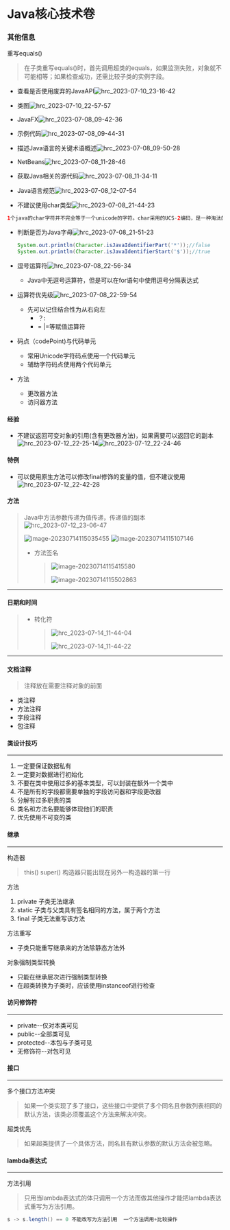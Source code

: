 # Java核心技术卷

### 其他信息

重写equals()

> 在子类重写equals()时，首先调用超类的equals，如果监测失败，对象就不可能相等；如果检查成功，还需比较子类的实例字段。

- 查看是否使用废弃的JavaAPI![hrc_2023-07-10_23-16-42](Java核心技术卷/hrc_2023-07-10_23-16-42.png)

- 类图![hrc_2023-07-10_22-57-57](Java核心技术卷/hrc_2023-07-10_22-57-57.png)

- JavaFX![hrc_2023-07-08_09-42-36](Java核心技术卷/hrc_2023-07-08_09-42-36.png)

- 示例代码![hrc_2023-07-08_09-44-31](Java核心技术卷/hrc_2023-07-08_09-44-31-1689074823452.png)

- 描述Java语言的关键术语概述![hrc_2023-07-08_09-50-28](Java核心技术卷/hrc_2023-07-08_09-50-28.png)

- NetBeans![hrc_2023-07-08_11-28-46](Java核心技术卷/hrc_2023-07-08_11-28-46.png)

- 获取Java相关的源代码![hrc_2023-07-08_11-34-11](Java核心技术卷/hrc_2023-07-08_11-34-11.png)

- Java语言规范![hrc_2023-07-08_12-07-54](Java核心技术卷/hrc_2023-07-08_12-07-54.png)

- 不建议使用char类型![hrc_2023-07-08_21-44-23](Java核心技术卷/hrc_2023-07-08_21-44-23.png)

```java
1个java的char字符并不完全等于一个unicode的字符。char采用的UCS-2编码，是一种淘汰的UTF-16编码，编码方式最多有65536种，远远少于当今Unicode拥有11万字符的需求。java只好对后来新增的Unicode字符用2个char拼出1个Unicode字符。导致String中char的数量不等于unicode字符的数量
```

- 判断是否为Java字母![hrc_2023-07-08_21-51-23](Java核心技术卷/hrc_2023-07-08_21-51-23.png)

  ```JAVA
  System.out.println(Character.isJavaIdentifierPart('*'));//false
  System.out.println(Character.isJavaIdentifierStart('$'));//true
  ```

  

- 逗号运算符![hrc_2023-07-08_22-56-34](Java核心技术卷/hrc_2023-07-08_22-56-34-1689076363788.png)

  - Java中无逗号运算符，但是可以在for语句中使用逗号分隔表达式

- 运算符优先级![hrc_2023-07-08_22-59-54](Java核心技术卷/hrc_2023-07-08_22-59-54.png)

  - 先可以记住结合性为从右向左
    - ？:
    - = |=等赋值运算符

- 码点（codePoint)与代码单元
  - 常用Unicode字符码点使用一个代码单元
  - 辅助字符码点使用两个代码单元
- 方法
  - 更改器方法
  - 访问器方法

#### 经验

- 不建议返回可变对象的引用(含有更改器方法)，如果需要可以返回它的副本![hrc_2023-07-12_22-25-14](Java核心技术卷/hrc_2023-07-12_22-25-14.png)![hrc_2023-07-12_22-24-46](Java核心技术卷/hrc_2023-07-12_22-24-46.png)

#### 特例

- 可以使用原生方法可以修改final修饰的变量的值，但不建议使用![hrc_2023-07-12_22-42-28](Java核心技术卷/hrc_2023-07-12_22-42-28.png)

#### 方法

> Java中方法参数传递为值传递，传递值的副本![hrc_2023-07-12_23-06-47](Java核心技术卷/hrc_2023-07-12_23-06-47.png)
>
> ![image-20230714115035455](Java核心技术卷/image-20230714115035455.png)	
> ![image-20230714115107146](Java核心技术卷/image-20230714115107146.png)
>
> - 方法签名
>
>   > ![image-20230714115415580](Java核心技术卷/image-20230714115415580.png)
>   >
>   > ![image-20230714115502863](Java核心技术卷/image-20230714115502863.png)

-----

#### 日期和时间

> - 转化符
>
>   >  ![hrc_2023-07-14_11-44-04](Java核心技术卷/hrc_2023-07-14_11-44-04.png)
>   >
>   > ![hrc_2023-07-14_11-44-22](Java核心技术卷/hrc_2023-07-14_11-44-22.png)

----

#### 文档注释

> 注释放在需要注释对象的前面

- 类注释
- 方法注释
- 字段注释
- 包注释

#### 类设计技巧

---

1. 一定要保证数据私有
2. 一定要对数据进行初始化
3. 不要在类中使用过多的基本类型，可以封装在额外一个类中
4. 不是所有的字段都需要单独的字段访问器和字段更改器
5. 分解有过多职责的类
6. 类名和方法名要能够体现他们的职责
7. 优先使用不可变的类


#### 继承

----

构造器
> this() super()  构造器只能出现在另外一构造器的第一行

方法
1. private  子类无法继承
2. static 子类与父类具有签名相同的方法，属于两个方法
3. final  子类无法重写该方法

方法重写
- 子类只能重写继承来的方法除静态方法外

对象强制类型转换
- 只能在继承层次进行强制类型转换
- 在超类转换为子类时，应该使用instanceof进行检查

#### 访问修饰符

---

- private--仅对本类可见
- public--全部类可见
- protected--本包与子类可见
- 无修饰符--对包可见

#### 接口

---

多个接口方法冲突

> 如果一个类实现了多了接口，这些接口中提供了多个同名且参数列表相同的默认方法，该类必须覆盖这个方法来解决冲突。

超类优先

> 如果超类提供了一个具体方法，同名且有默认参数的默认方法会被忽略。

#### lambda表达式

---

方法引用

> 只用当lambda表达式的体只调用一个方法而做其他操作才能把lambda表达式重写为方法引用。

```java
s -> s.length() == 0 不能改写为方法引用  一个方法调用+比较操作
```


